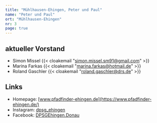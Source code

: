 ```yaml
---
title: "Mühlhausen-Ehingen, Peter und Paul"
name: "Peter und Paul"
ort: "Mühlhausen-Ehingen"
nr: 3
page: true
---
```


## aktueller Vorstand

* Simon Missel {{< cloakemail "simon.missel.sm91@gmail.com" >}}
* Marina Farkas {{< cloakemail "marina.farkas@hotmail.de" >}}
* Roland Gaschler {{< cloakemail "roland.gaschler@drs.de" >}}

## Links

* Homepage: [www.pfadfinder-ehingen.de](https://www.pfadfinder-ehingen.de/)
* Instagram: [dpsg_ehingen](https://www.instagram.com/dpsg_ehingen/)
* Facebook: [DPSGEhingen.Donau](https://www.facebook.com/DPSGEhingen.Donau/)

